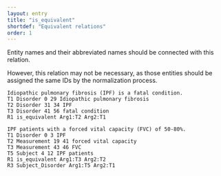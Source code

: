 ```yaml
---
layout: entry
title: "is_equivalent"
shortdef: "Equivalent relations"
order: 1
---
```


Entity names and their abbreviated names should be connected with this relation.

However, this relation may not be necessary, as those entities should be assigned the same IDs by the normalization process.

~~~ ann
Idiopathic pulmonary fibrosis (IPF) is a fatal condition. 
T1 Disorder 0 29 Idiopathic pulmonary fibrosis
T2 Disorder 31 34 IPF
T3 Disorder 41 56 fatal condition
R1 is_equivalent Arg1:T2 Arg2:T1
~~~

~~~ ann
IPF patients with a forced vital capacity (FVC) of 50-80%.
T1 Disorder 0 3 IPF
T2 Measurement 19 41 forced vital capacity
T3 Measurement 43 46 FVC
T5 Subject 4 12 IPF patients 
R1 is_equivalent Arg1:T3 Arg2:T2
R3 Subject_Disorder Arg1:T5 Arg2:T1
~~~

<!-- details -->
